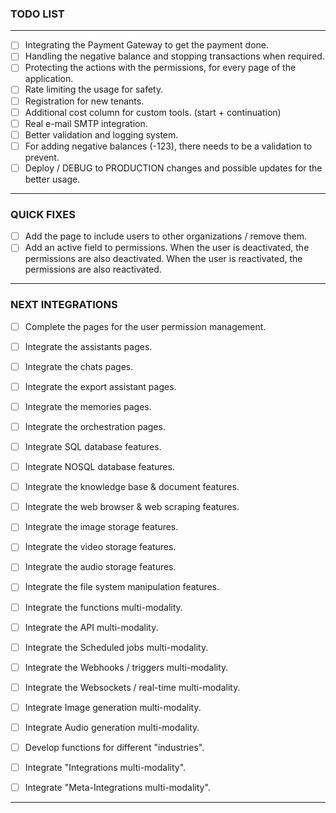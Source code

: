 
### TODO LIST

---

- [ ] Integrating the Payment Gateway to get the payment done.
- [ ] Handling the negative balance and stopping transactions when required.
- [ ] Protecting the actions with the permissions, for every page of the application.
- [ ] Rate limiting the usage for safety.
- [ ] Registration for new tenants.
- [ ] Additional cost column for custom tools. (start + continuation)
- [ ] Real e-mail SMTP integration.
- [ ] Better validation and logging system.
- [ ] For adding negative balances (-123), there needs to be a validation to prevent.
- [ ] Deploy / DEBUG to PRODUCTION changes and possible updates for the better usage.

---

### QUICK FIXES

- [ ] Add the page to include users to other organizations / remove them.
- [ ] Add an active field to permissions. When the user is deactivated, the permissions are also deactivated. When the user is reactivated, the permissions are also reactivated.

---

### NEXT INTEGRATIONS

- [ ] Complete the pages for the user permission management.
- [ ] Integrate the assistants pages.
- [ ] Integrate the chats pages.
- [ ] Integrate the export assistant pages.
- [ ] Integrate the memories pages.
- [ ] Integrate the orchestration pages.

- [ ] Integrate SQL database features.
- [ ] Integrate NOSQL database features.
- [ ] Integrate the knowledge base & document features.
- [ ] Integrate the web browser & web scraping features.
- [ ] Integrate the image storage features.
- [ ] Integrate the video storage features.
- [ ] Integrate the audio storage features.
- [ ] Integrate the file system manipulation features.

- [ ] Integrate the functions multi-modality.
- [ ] Integrate the API multi-modality.
- [ ] Integrate the Scheduled jobs multi-modality.
- [ ] Integrate the Webhooks / triggers multi-modality.
- [ ] Integrate the Websockets / real-time multi-modality.
- [ ] Integrate Image generation multi-modality.
- [ ] Integrate Audio generation multi-modality.

- [ ] Develop functions for different "industries".
- [ ] Integrate "Integrations multi-modality".
- [ ] Integrate "Meta-Integrations multi-modality".
---
